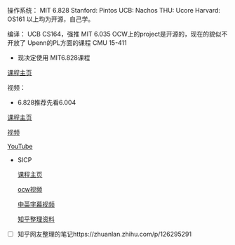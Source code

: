 操作系统：
MIT 6.828
Stanford: Pintos
UCB: Nachos
THU: Ucore
Harvard: OS161
以上均为开源，自己学。

编译：
UCB CS164，强推
MIT 6.035 OCW上的project是开源的，现在的貌似不开放了
Upenn的PL方面的课程
CMU 15-411



- 现决定使用 MIT6.828课程

[课程主页](https://ocw.mit.edu/courses/electrical-engineering-and-computer-science/6-828-operating-system-engineering-fall-2012/index.htm)

视频：



- 6.828推荐先看6.004

[课程主页](https://ocw.mit.edu/courses/electrical-engineering-and-computer-science/6-004-computation-structures-spring-2009/index.htm)

[视频](https://www.bilibili.com/video/BV197411s736?p=1)

[YouTube](https://www.youtube.com/watch?v=R0tFDXBZvKI&list=PLUl4u3cNGP62WVs95MNq3dQBqY2vGOtQ2&index=1)



- SICP

  [课程主页](https://ocw.mit.edu/courses/electrical-engineering-and-computer-science/6-001-structure-and-interpretation-of-computer-programs-spring-2005/)

  [ocw视频](https://www.youtube.com/watch?v=-J_xL4IGhJA&list=PLE18841CABEA24090)

  [中英字幕视频](https://www.youtube.com/watch?v=IcZSFewqr9k&list=PLkEwH_Z2WOlppy8oUfrGwFVlOuKyo3RO_)

  [知乎整理资料](https://zhuanlan.zhihu.com/p/131588785)



- [ ] 知乎网友整理的笔记https://zhuanlan.zhihu.com/p/126295291

